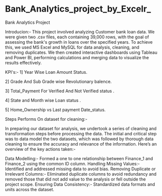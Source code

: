 # Bank_Analytics_project_by_Excelr_
Bank Analytics Project

Introducion:- 
This project involved analyzing Customer bank loan data. We were given two .csv files, each containing 39,000 rows, with the goal of assessing 
the bank's growth in loans over the specified years. To achieve this, we used MS Excel and MySQL for data analysis, cleaning, and removing duplicates. 
We then created interactive dashboards using Tableau and Power BI, performing calculations and merging data to visualize the results effectively.


KPI's:- 
1] Year Wise Loan Amount Status.

2] Grade And Sub Grade wise Revolutionary balence.

3] Total_Payment For Verified And Not Verified status .

4] State and Month wise Loan status .

5] Home_Ownership vs Last payment Date_status.


Steps Performs On dataset for cleaning:- 

In preparing our dataset for analysis, we undertook a series of cleaning and transformation steps before processing the data. 
The initial and critical step was to data model the two datasets, which was followed by thorough data cleaning to ensure 
the accuracy and relevance of the information. 
Here’s an overview of the key actions taken:- 

Data Modelling:- Formed a one to one relationship between Finance_1 and Finance_2 using the common ID column.
Handling Missing Values:- Identified and addressed missing data to avoid bias.
Removing Duplicate or Irrelevant Columns:- Eliminated duplicate columns to avoid redundancy and 
removed those that did not add value to the analysis or fell outside the project scope. 
Ensuring Data Consistency:- Standardized data formats and units across the dataset.





